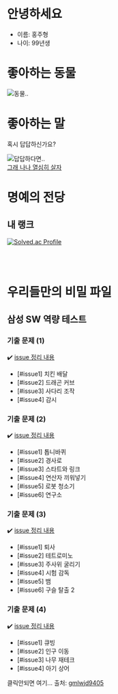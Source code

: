 # 안녕하세요
- 이름: 홍주형
- 나이: 99년생

# 좋아하는 동물
![동물..](https://i.namu.wiki/i/u2B6On7f7tF-Vvxc5nxYybqM1iDHybdDuPvjVymgRscHMQkRGnVrMQOKQossA5zoalemgJN2U60o4w0uUCEKRw.webp) <br>

# 좋아하는 말
혹시 답답하신가요? <br>

![답답하다면..](https://jjalbang.net/data/264614.jpg) <br>
[그래 나나 열심히 살자](https://ppss.kr/wp-content/uploads/2013/07/20130402_025303.png)

# 명예의 전당

## 내 랭크
[![Solved.ac Profile](http://mazassumnida.wtf/api/v2/generate_badge?boj=wngud1225)](https://solved.ac/wngud1225/)

<!-- ## 이제 막 시작한 옆 랭커
[![Solved.ac Profile](http://mazassumnida.wtf/api/v2/generate_badge?boj=niggaud)](https://solved.ac/niggaud/)

## 되고 싶은 랭커
[![Solved.ac Profile](http://mazassumnida.wtf/api/v2/generate_badge?boj=hjhassa1)](https://solved.ac/hjhassa1/) -->

<br><br>

# 우리들만의 비밀 파일
## 삼성 SW 역량 테스트 

### 기출 문제 (1)
:heavy_check_mark: [issue 정리 내용](https://github.com/WeareSoft/algorithm-study/blob/master/contents/samsung/180916.md)
* [#issue1] 치킨 배달
* [#issue2] 드래곤 커브
* [#issue3] 사다리 조작
* [#issue4] 감시

### 기출 문제 (2)
:heavy_check_mark: [issue 정리 내용](https://github.com/WeareSoft/algorithm-study/blob/master/contents/samsung/180923.md)
* [#issue1] 톱니바퀴
* [#issue2] 경사로
* [#issue3] 스타트와 링크
* [#issue4] 연산자 끼워넣기
* [#issue5] 로봇 청소기
* [#issue6] 연구소

### 기출 문제 (3)
:heavy_check_mark: [issue 정리 내용](https://github.com/WeareSoft/algorithm-study/blob/master/contents/samsung/180930.md)
* [#issue1] 퇴사
* [#issue2] 테트로미노
* [#issue3] 주사위 굴리기
* [#issue4] 시험 감독
* [#issue5] 뱀
* [#issue6] 구슬 탈출 2

### 기출 문제 (4)
:heavy_check_mark: [issue 정리 내용](https://github.com/WeareSoft/algorithm-study/blob/master/contents/samsung/181028.md)
* [#issue1] 큐빙
* [#issue2] 인구 이동 
* [#issue3] 나무 재테크 
* [#issue4] 아기 상어

클릭안되면 여기... 출처: [gmlwjd9405](https://github.com/WeareSoft/algorithm-study/blob/master/contents/samsung/README.md)
